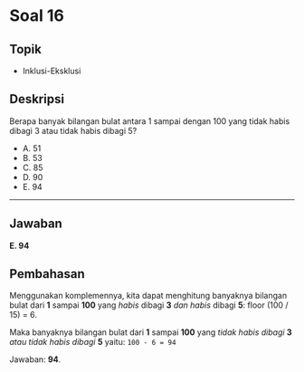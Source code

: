 # Soal 16

## Topik

* Inklusi-Eksklusi

## Deskripsi

Berapa banyak bilangan bulat antara 1 sampai dengan 100 yang tidak habis dibagi 3 atau tidak habis dibagi 5?

* A. 51
* B. 53
* C. 85
* D. 90
* E. 94

---

## Jawaban

**E. 94**

## Pembahasan

Menggunakan komplemennya, kita dapat menghitung banyaknya bilangan bulat dari **1** sampai **100** yang *habis* dibagi **3** *dan habis* dibagi **5**: floor (100 / 15) = 6.

Maka banyaknya bilangan bulat dari **1** sampai **100** yang *tidak habis dibagi* **3** *atau tidak habis dibagi* **5** yaitu: `100 - 6 = 94`

Jawaban: **94**.